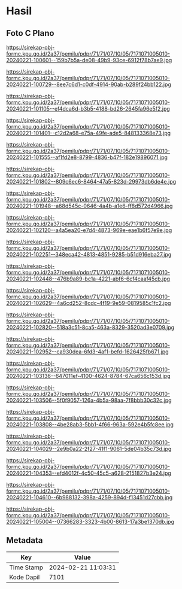 # Hasil

## Foto C Plano

https://sirekap-obj-formc.kpu.go.id/2a37/pemilu/pdpr/71/71/07/10/05/7171071005010-20240221-100601--159b7b5a-de08-49b9-93ce-6912f78b7ae9.jpg

https://sirekap-obj-formc.kpu.go.id/2a37/pemilu/pdpr/71/71/07/10/05/7171071005010-20240221-100729--8ee7c6d1-c0df-4914-90ab-b289f24bb122.jpg

https://sirekap-obj-formc.kpu.go.id/2a37/pemilu/pdpr/71/71/07/10/05/7171071005010-20240221-101105--ef4dca6d-b3b5-4188-bd26-2645fa96e5f2.jpg

https://sirekap-obj-formc.kpu.go.id/2a37/pemilu/pdpr/71/71/07/10/05/7171071005010-20240221-101401--c12d2a68-e75a-49fe-ade5-848133368e73.jpg

https://sirekap-obj-formc.kpu.go.id/2a37/pemilu/pdpr/71/71/07/10/05/7171071005010-20240221-101555--af1fd2e8-8799-4836-b47f-182e19896071.jpg

https://sirekap-obj-formc.kpu.go.id/2a37/pemilu/pdpr/71/71/07/10/05/7171071005010-20240221-101802--809c6ec6-8464-47a5-823d-29973db6de4e.jpg

https://sirekap-obj-formc.kpu.go.id/2a37/pemilu/pdpr/71/71/07/10/05/7171071005010-20240221-101948--a68d545c-0646-4a4b-a1e6-ff8d572d4966.jpg

https://sirekap-obj-formc.kpu.go.id/2a37/pemilu/pdpr/71/71/07/10/05/7171071005010-20240221-102120--a4a5ea20-e7d4-4873-969e-eae1b6f57e9e.jpg

https://sirekap-obj-formc.kpu.go.id/2a37/pemilu/pdpr/71/71/07/10/05/7171071005010-20240221-102251--348eca42-4813-4851-9285-b51d916eba27.jpg

https://sirekap-obj-formc.kpu.go.id/2a37/pemilu/pdpr/71/71/07/10/05/7171071005010-20240221-102448--476b9a89-bc1a-4221-abf6-6cf4caaf45cb.jpg

https://sirekap-obj-formc.kpu.go.id/2a37/pemilu/pdpr/71/71/07/10/05/7171071005010-20240221-102629--4a6cd252-8cdc-4f19-9e59-0819585c1fc2.jpg

https://sirekap-obj-formc.kpu.go.id/2a37/pemilu/pdpr/71/71/07/10/05/7171071005010-20240221-102820--518a3c51-8ca5-463a-8329-3520ad3e0709.jpg

https://sirekap-obj-formc.kpu.go.id/2a37/pemilu/pdpr/71/71/07/10/05/7171071005010-20240221-102952--ca930dea-6fd3-4af1-befd-1626425fb671.jpg

https://sirekap-obj-formc.kpu.go.id/2a37/pemilu/pdpr/71/71/07/10/05/7171071005010-20240221-103136--647011ef-4100-4624-8784-67ca656c153d.jpg

https://sirekap-obj-formc.kpu.go.id/2a37/pemilu/pdpr/71/71/07/10/05/7171071005010-20240221-103506--5f0f9057-126a-4b5a-98aa-7f8bbb30c32c.jpg

https://sirekap-obj-formc.kpu.go.id/2a37/pemilu/pdpr/71/71/07/10/05/7171071005010-20240221-103808--4be28ab3-5bb1-4f66-963a-592e4b5fc8ee.jpg

https://sirekap-obj-formc.kpu.go.id/2a37/pemilu/pdpr/71/71/07/10/05/7171071005010-20240221-104029--2e9b0a22-2f27-41f1-9061-5de04b35c73d.jpg

https://sirekap-obj-formc.kpu.go.id/2a37/pemilu/pdpr/71/71/07/10/05/7171071005010-20240221-104353--efd4012f-4c50-45c5-a628-2151827b3e24.jpg

https://sirekap-obj-formc.kpu.go.id/2a37/pemilu/pdpr/71/71/07/10/05/7171071005010-20240221-104610--6b988132-398a-4259-894d-f13451d27cbb.jpg

https://sirekap-obj-formc.kpu.go.id/2a37/pemilu/pdpr/71/71/07/10/05/7171071005010-20240221-105004--07366283-3323-4b00-8613-17a3be1370db.jpg


## Metadata

| Key        | Value               |
| ---------- | ------------------- |
| Time Stamp | 2024-02-21 11:03:31 |
| Kode Dapil | 7101                |



